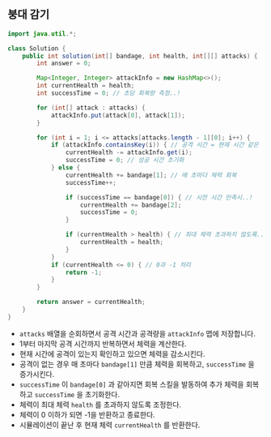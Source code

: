 ## 붕대 감기

```java
import java.util.*;

class Solution {
    public int solution(int[] bandage, int health, int[][] attacks) {
        int answer = 0;

        Map<Integer, Integer> attackInfo = new HashMap<>();
        int currentHealth = health;
        int successTime = 0; // 초당 회복량 측정..!

        for (int[] attack : attacks) {
            attackInfo.put(attack[0], attack[1]);
        }

        for (int i = 1; i <= attacks[attacks.length - 1][0]; i++) {
            if (attackInfo.containsKey(i)) { // 공격 시간 = 현재 시간 같은 경우 마이너스
                currentHealth -= attackInfo.get(i);
                successTime = 0; // 성공 시간 초기화
            } else {
                currentHealth += bandage[1]; // 매 초마다 체력 회복
                successTime++;

                if (successTime == bandage[0]) { // 시전 시간 만족시..!
                    currentHealth += bandage[2];
                    successTime = 0;
                }

                if (currentHealth > health) { // 최대 체력 초과하지 않도록...!
                    currentHealth = health;
                }
            }
            if (currentHealth <= 0) { // 0과 -1 처리
                return -1;
            }
        }

        return answer = currentHealth;
    }
}
```

* `attacks` 배열을 순회하면서 공격 시간과 공격량을 `attackInfo` 맵에 저장합니다.
* 1부터 마지막 공격 시간까지 반복하면서 체력을 계산한다.
* 현재 시간에 공격이 있는지 확인하고 있으면 체력을 감소시킨다.
* 공격이 없는 경우 매 초마다 `bandage[1]` 만큼 체력을 회복하고, `successTime` 을 증가시킨다.
* `successTime` 이 `bandage[0]` 과 같아지면 회복 스킬을 발동하여 추가 체력을 회복하고 `successTime` 을 초기화한다.
* 체력이 최대 체력 `health` 를 초과하지 않도록 조정한다.
* 체력이 0 이하가 되면 -1을 반환하고 종료한다.
* 시뮬레이션이 끝난 후 현재 체력 `currentHealth` 를 반환한다.